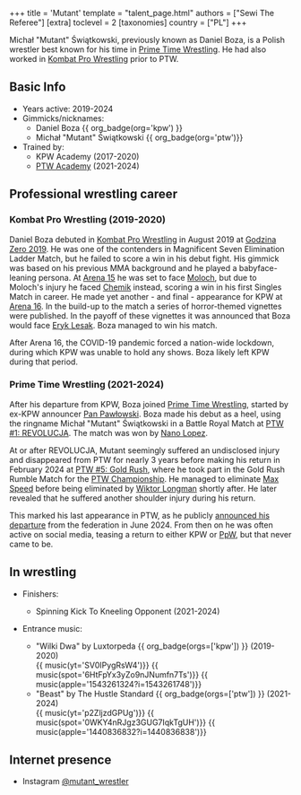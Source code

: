 +++
title = 'Mutant'
template = "talent_page.html"
authors = ["Sewi The Referee"]
[extra]
toclevel = 2
[taxonomies]
country = ["PL"]
+++

Michał "Mutant" Świątkowski, previously known as Daniel Boza, is a Polish wrestler best known for his time in [Prime Time Wrestling](@/o/ptw.md). He had also worked in [Kombat Pro Wrestling](@/o/kpw.md) prior to PTW.

## Basic Info

* Years active: 2019-2024
* Gimmicks/nicknames:
  - Daniel Boza {{ org_badge(org='kpw') }}
  - Michał "Mutant" Świątkowski {{ org_badge(org='ptw')}}
* Trained by:
  - KPW Academy (2017-2020)
  - [PTW Academy](@/o/ptw-academy.md) (2021-2024)

## Professional wrestling career

### Kombat Pro Wrestling (2019-2020)

Daniel Boza debuted in [Kombat Pro Wrestling](@/o/kpw.md) in August 2019 at [Godzina Zero 2019](@/e/kpw/2019-08-17-kpw-godzina-zero-2019.md). He was one of the contenders in Magnificent Seven Elimination Ladder Match, but he failed to score a win in his debut fight. His gimmick was based on his previous MMA background and he played a babyface-leaning persona. At [Arena 15](@/e/kpw/2019-11-16-kpw-arena-15-swieza-krew.md) he was set to face [Moloch](@/w/moloch.md), but due to Moloch's injury he faced [Chemik](@/w/chemik.md) instead, scoring a win in his first Singles Match in career. He made yet another - and final - appearance for KPW at [Arena 16](@/e/kpw/2020-02-01-kpw-arena-16-polowanie.md). In the build-up to the match a series of horror-themed vignettes were published. In the payoff of these vignettes it was announced that Boza would face [Eryk Lesak](@/w/eryk-lesak.md). Boza managed to win his match.

After Arena 16, the COVID-19 pandemic forced a nation-wide lockdown, during which KPW was unable to hold any shows. Boza likely left KPW during that period.

### Prime Time Wrestling (2021-2024)

After his departure from KPW, Boza joined [Prime Time Wrestling](@/o/ptw.md), started by ex-KPW announcer [Pan Pawłowski](@/w/pan-pawlowski.md). Boza made his debut as a heel, using the ringname Michał "Mutant" Świątkowski in a Battle Royal Match at [PTW #1: REVOLUCJA](@/e/ptw/2021-10-09-ptw-1-revolucja.md). The match was won by [Nano Lopez](@/w/nano-lopez.md).

At or after REVOLUCJA, Mutant seemingly suffered an undisclosed injury and disappeared from PTW for nearly 3 years before making his return in February 2024 at [PTW #5: Gold Rush](@/e/ptw/2024-02-03-ptw-5-gold-rush.md), where he took part in the Gold Rush Rumble Match for the [PTW Championship](@/c/ptw-championship.md). He managed to eliminate [Max Speed](@/w/max-speed.md) before being eliminated by [Wiktor Longman](@/w/wiktor-longman.md) shortly after. He later revealed that he suffered another shoulder injury during his return.

This marked his last appearance in PTW, as he publicly [announced his departure](@/a/ptw-exits.md) from the federation in June 2024. From then on he was often active on social media, teasing a return to either KPW or [PpW](@/o/ppw.md), but that never came to be.

## In wrestling

* Finishers:
  - Spinning Kick To Kneeling Opponent (2021-2024)

* Entrance music:
  - "Wilki Dwa" by Luxtorpeda
 {{ org_badge(orgs=['kpw']) }} (2019-2020)  <br>
 {{ music(yt='SV0IPygRsW4')}}
 {{ music(spot='6HtFpYx3yZo9nJNumfn7Ts')}}
 {{ music(apple='1543261324?i=1543261748')}}
  - "Beast" by The Hustle Standard
 {{ org_badge(orgs=['ptw']) }} (2021-2024)  <br>
 {{ music(yt='p2ZljzdGPUg')}}
 {{ music(spot='0WKY4nRJgz3GUG7IqkTgUH')}}
 {{ music(apple='1440836832?i=1440836838')}}

## Internet presence
  - Instagram [@mutant_wrestler](https://www.instagram.com/mutant_wrestler)
